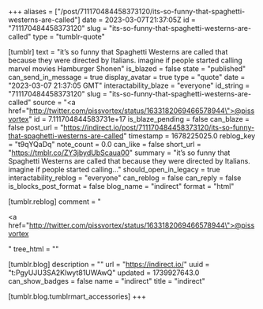 +++
aliases = ["/post/711170484458373120/its-so-funny-that-spaghetti-westerns-are-called"]
date = 2023-03-07T21:37:05Z
id = "711170484458373120"
slug = "its-so-funny-that-spaghetti-westerns-are-called"
type = "tumblr-quote"

[tumblr]
text = "it’s so funny that Spaghetti Westerns are called that because they were directed by Italians. imagine if people started calling marvel movies Hamburger Shonen"
is_blazed = false
state = "published"
can_send_in_message = true
display_avatar = true
type = "quote"
date = "2023-03-07 21:37:05 GMT"
interactability_blaze = "everyone"
id_string = "711170484458373120"
slug = "its-so-funny-that-spaghetti-westerns-are-called"
source = "<a href=\"http://twitter.com/pissvortex/status/1633182069466578944\">@pissvortex</a>"
id = 7.111704844583731e+17
is_blaze_pending = false
can_blaze = false
post_url = "https://indirect.io/post/711170484458373120/its-so-funny-that-spaghetti-westerns-are-called"
timestamp = 1678225025.0
reblog_key = "t9qYQaDq"
note_count = 0.0
can_like = false
short_url = "https://tmblr.co/ZY3jbydUbScaua00"
summary = "it’s so funny that Spaghetti Westerns are called that because they were directed by Italians. imagine if people started calling..."
should_open_in_legacy = true
interactability_reblog = "everyone"
can_reblog = false
can_reply = false
is_blocks_post_format = false
blog_name = "indirect"
format = "html"

[tumblr.reblog]
comment = "<p><a href=\"http://twitter.com/pissvortex/status/1633182069466578944\">@pissvortex</a></p>"
tree_html = ""

[tumblr.blog]
description = ""
url = "https://indirect.io/"
uuid = "t:PgyUJU3SA2Klwyt81UWAwQ"
updated = 1739927643.0
can_show_badges = false
name = "indirect"
title = "indirect"

[tumblr.blog.tumblrmart_accessories]
+++
